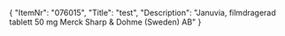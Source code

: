 {
  "ItemNr": "076015",
  "Title": "test",
  "Description": "Januvia, filmdragerad tablett 50 mg Merck Sharp & Dohme (Sweden) AB"
}